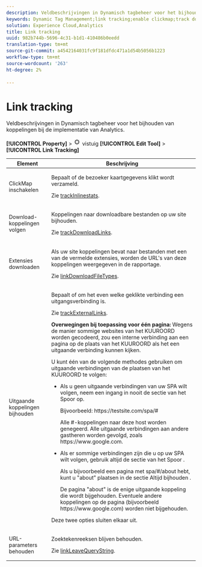 ```yaml
---
description: Veldbeschrijvingen in Dynamisch tagbeheer voor het bijhouden van koppelingen bij de implementatie van Analytics.
keywords: Dynamic Tag Management;link tracking;enable clickmap;track download links;download extensions;track outbound links;keep url parameters
solution: Experience Cloud,Analytics
title: Link tracking
uuid: 982b744b-5696-4c31-b1d1-410486b0eedd
translation-type: tm+mt
source-git-commit: a4542164031fc9f181dfdc471a1d54b5056b1223
workflow-type: tm+mt
source-wordcount: '263'
ht-degree: 2%

---
```



# Link tracking

Veldbeschrijvingen in Dynamisch tagbeheer voor het bijhouden van koppelingen bij de implementatie van Analytics.

**[!UICONTROL Property]** > ![Pictogram](assets/settings_gear.png) vistuig **[!UICONTROL Edit Tool]** > **[!UICONTROL Link Tracking]**

<table id="table_F23FB0B284E74B66A107B1D69D22A51C">
 <thead>
  <tr>
   <th colname="col1" class="entry"> Element </th>
   <th colname="col2" class="entry"> Beschrijving </th>
  </tr> 
 </thead>
 <tbody> 
  <tr> 
   <td colname="col1"> ClickMap inschakelen </td>
   <td colname="col2"> <p>Bepaalt of de bezoeker kaartgegevens klikt wordt verzameld. </p> <p>Zie <a href="../../../vars/config-vars/trackinlinestats.md">trackInlinestats</a>. </p> </td>
  </tr>
  <tr>
   <td colname="col1"> Download-koppelingen volgen </td>
   <td colname="col2"> <p>Koppelingen naar downloadbare bestanden op uw site bijhouden. </p> <p>Zie <a href="../../../vars/config-vars/trackdownloadlinks.md">trackDownloadLinks</a>.</p> </td>
  </tr> 
  <tr> 
   <td colname="col1"> Extensies downloaden </td> 
   <td colname="col2"> <p>Als uw site koppelingen bevat naar bestanden met een van de vermelde extensies, worden de URL's van deze koppelingen weergegeven in de rapportage. </p>Zie <a href="../../../vars/config-vars/linkdownloadfiletypes.md">linkDownloadFileTypes</a>. </p> </td>
  </tr>
  <tr> 
   <td colname="col1"> Uitgaande koppelingen bijhouden </td>
   <td colname="col2"> <p>Bepaalt of om het even welke geklikte verbinding een uitgangsverbinding is. </p> <p>Zie <a href="../../../vars/config-vars/trackexternallinks.md">trackExternalLinks</a>. </p> <p><b>Overwegingen bij toepassing voor één pagina: </b>Wegens de manier sommige websites van het KUUROORD worden gecodeerd, zou een interne verbinding aan een pagina op de plaats van het KUUROORD als het een uitgaande verbinding kunnen kijken. </p> <p>U kunt één van de volgende methodes gebruiken om uitgaande verbindingen van de plaatsen van het KUUROORD te volgen: </p>
    <ul id="ul_A4179633ED0644C3BA5F548A58CA4EC9">
     <li id="li_1959FBF14E42469FA8724B37EB58BC54"> <p>Als u geen uitgaande verbindingen van uw SPA wilt volgen, neem een ingang in <span class="wintitle"> nooit de sectie van het Spoor</span> op. </p> <p>Bijvoorbeeld: <span class="filepath"> https://testsite.com/spa/#</span> </p> <p>Alle #-koppelingen naar deze host worden genegeerd. Alle uitgaande verbindingen aan andere gastheren worden gevolgd, zoals <span class="filepath"> https://www.google.com</span>. </p> </li>
     <li id="li_37DD4D37887243FB928C9C04ACE9D39E"> <p>Als er sommige verbindingen zijn die u op uw SPA wilt volgen, gebruik <span class="wintitle"> altijd de sectie van het Spoor</span> . </p> <p>Als u bijvoorbeeld een <span class="filepath"> pagina met spa/#/about</span> hebt, kunt u "about" plaatsen in de sectie <span class="wintitle"> Altijd bijhouden</span> . </p> <p>De pagina "about" is de enige uitgaande koppeling die wordt bijgehouden. Eventuele andere koppelingen op de pagina (bijvoorbeeld <span class="filepath"> https://www.google.com</span>) worden niet bijgehouden. </p> </li>
    </ul> <p>Deze twee opties sluiten elkaar uit. </p> </td> 
  </tr>
  <tr>
   <td colname="col1"> URL-parameters behouden </td>
   <td colname="col2"> <p>Zoektekenreeksen blijven behouden. </p> <p>Zie <a href="../../../vars/config-vars/linkleavequerystring.md">linkLeaveQueryString</a>. </p> </td>
  </tr>
 </tbody>
</table>
